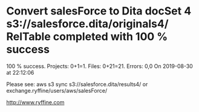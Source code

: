 # Convert salesForce to Dita docSet 4 s3://salesforce.dita/originals4/ RelTable completed with 100 % success

100 % success. Projects: 0+1=1.  Files: 0+21=21. Errors: 0,0  On 2019-08-30 at 22:12:06



Please see: aws s3 sync s3://salesforce.dita/results4/ or exchange.ryffine/users/aws/salesForce/

http://www.ryffine.com
